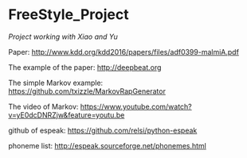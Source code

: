 # FreeStyle_Project
*Project working with Xiao and Yu*

Paper: http://www.kdd.org/kdd2016/papers/files/adf0399-malmiA.pdf

The example of the paper: http://deepbeat.org

The simple Markov example: https://github.com/txizzle/MarkovRapGenerator

The video of Markov: https://www.youtube.com/watch?v=yE0dcDNRZjw&feature=youtu.be

github of espeak: https://github.com/relsi/python-espeak

phoneme list: http://espeak.sourceforge.net/phonemes.html